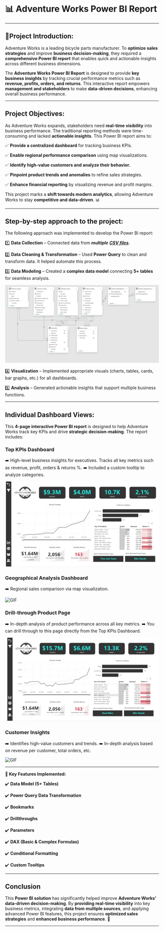 # 📊 Adventure Works Power BI Report

---

## 📌Project Introduction:
Adventure Works is a leading bicycle parts manufacturer. To **optimize sales strategies** and improve **business decision-making**, they required a **comprehensive Power BI report** that enables quick and actionable insights across different business dimensions.

The **Adventure Works Power BI Report** is designed to provide **key business insights** by tracking crucial performance metrics such as **revenue, profits, orders, and returns**. This interactive report empowers **management and stakeholders** to make **data-driven decisions**, enhancing overall business performance.

---

## Project Objectives:

As Adventure Works expands, stakeholders need **real-time visibility** into business performance. The traditional reporting methods were time-consuming and lacked **actionable insights**. This Power BI report aims to:

✅ **Provide a centralized dashboard** for tracking business KPIs.

✅ **Enable regional performance comparison** using map visualizations.

✅ **Identify high-value customers and analyze their behavior.**

✅ **Pinpoint product trends and anomalies** to refine sales strategies.

✅ **Enhance financial reporting** by visualizing revenue and profit margins.

This project marks a **shift towards modern analytics**, allowing Adventure Works to stay **competitive and data-driven**. 📊

---

## Step-by-step approach to the project:

The following approach was implemented to develop the Power BI report:

1️⃣ **Data Collection** – Connected data from _**multiple** [**CSV files**](https://github.com/ferdinandroshan/Power-BI-Adventure-Works-KPI-Report-Project/tree/main/Raw%20CSV%20Files)_.

2️⃣ **Data Cleaning & Transformation** – Used **Power Query** to clean and transform data. It helped automate this process. 

3️⃣ **Data Modeling** – Created a **complex data model** connecting **5+ tables** for seamless analysis.

![Image](https://github.com/ferdinandroshan/Power-BI-Adventure-Works-KPI-Report-Project/blob/main/Additional%20Files%20&%20Resources/Data%20Model%20-%20Adventure%20Works%20Report.png)

4️⃣ **Visualization** – Implemented appropriate visuals (charts, tables, cards, bar graphs, etc.) for all dashboards.

5️⃣ **Analysis** – Generated actionable insights that support multiple business functions.

---

## Individual Dashboard Views:

This **4-page interactive Power BI report** is designed to help Adventure Works track key KPIs and drive **strategic decision-making**. The report includes:

### **Top KPIs Dashboard**

➡️ High-level business insights for executives. Tracks all key metrics such as revenue, profit, orders & returns %. 
➡️ Included a custom tooltip to analyze categories. 

![GIF](https://github.com/ferdinandroshan/Power-BI-Adventure-Works-KPI-Report-Project/blob/main/Additional%20Files%20%26%20Resources/Top%20KPIs%20Dashboard.gif)

### **Geographical Analysis Dashboard**

➡️ Regional sales comparison via map visualization.

![GIF](https://github.com/ferdinandroshan/Power-BI-Adventure-Works-KPI-Report-Project/blob/main/Additional%20Files%20%26%20Resources/Geographical%20View.gif)

### **Drill-through Product Page** 

➡️ In-depth analysis of product performance across all key metrics. 
➡️ You can drill through to this page directly from the Top KPIs Dashboard. 

![GIF](https://github.com/ferdinandroshan/Power-BI-Adventure-Works-KPI-Report-Project/blob/main/Additional%20Files%20%26%20Resources/Product%20Drill%20Through.gif)

### **Customer Insights**

➡️ Identifies high-value customers and trends.
➡️ In-depth analysis based on revenue per customer, total orders, etc. 

![GIF](https://github.com/ferdinandroshan/Power-BI-Adventure-Works-KPI-Report-Project/blob/main/Additional%20Files%20%26%20Resources/Customer%20View.gif)

---

**📌 Key Features Implemented:**

✔️ **Data Model (5+ Tables)**

✔️ **Power Query Data Transformation**

✔️ **Bookmarks**

✔️ **Drillthroughs**

✔️ **Parameters**

✔️ **DAX (Basic & Complex Formulas)**

✔️ **Conditional Formatting**

✔️ **Custom Tooltips**

---

## Conclusion
This **Power BI solution** has significantly helped improve **Adventure Works' data-driven decision-making**. By **providing real-time visibility** into key business metrics, integrating **data from multiple sources**, and applying advanced Power BI features, this project ensures **optimized sales strategies** and **enhanced business performance**. 🚀

---
